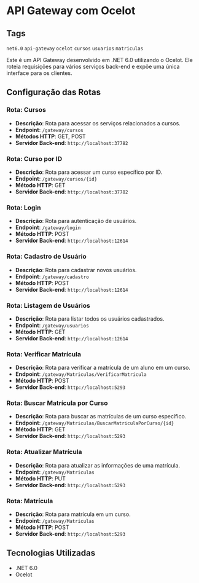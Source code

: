 # API Gateway com Ocelot

## Tags
`net6.0` `api-gateway` `ocelot` `cursos` `usuarios` `matriculas`

Este é um API Gateway desenvolvido em .NET 6.0 utilizando o Ocelot. Ele roteia requisições para vários serviços back-end e expõe uma única interface para os clientes.

## Configuração das Rotas

### Rota: Cursos
- **Descrição**: Rota para acessar os serviços relacionados a cursos.
- **Endpoint**: `/gateway/cursos`
- **Métodos HTTP**: GET, POST
- **Servidor Back-end**: `http://localhost:37782`

### Rota: Curso por ID
- **Descrição**: Rota para acessar um curso específico por ID.
- **Endpoint**: `/gateway/cursos/{id}`
- **Método HTTP**: GET
- **Servidor Back-end**: `http://localhost:37782`

### Rota: Login
- **Descrição**: Rota para autenticação de usuários.
- **Endpoint**: `/gateway/login`
- **Método HTTP**: POST
- **Servidor Back-end**: `http://localhost:12614`

### Rota: Cadastro de Usuário
- **Descrição**: Rota para cadastrar novos usuários.
- **Endpoint**: `/gateway/cadastro`
- **Método HTTP**: POST
- **Servidor Back-end**: `http://localhost:12614`

### Rota: Listagem de Usuários
- **Descrição**: Rota para listar todos os usuários cadastrados.
- **Endpoint**: `/gateway/usuarios`
- **Método HTTP**: GET
- **Servidor Back-end**: `http://localhost:12614`

### Rota: Verificar Matrícula
- **Descrição**: Rota para verificar a matrícula de um aluno em um curso.
- **Endpoint**: `/gateway/Matriculas/VerificarMatricula`
- **Método HTTP**: POST
- **Servidor Back-end**: `http://localhost:5293`

### Rota: Buscar Matrícula por Curso
- **Descrição**: Rota para buscar as matrículas de um curso específico.
- **Endpoint**: `/gateway/Matriculas/BuscarMatriculaPorCurso/{id}`
- **Método HTTP**: GET
- **Servidor Back-end**: `http://localhost:5293`

### Rota: Atualizar Matrícula
- **Descrição**: Rota para atualizar as informações de uma matrícula.
- **Endpoint**: `/gateway/Matriculas`
- **Método HTTP**: PUT
- **Servidor Back-end**: `http://localhost:5293`

### Rota: Matrícula
- **Descrição**: Rota para matrícula em um curso.
- **Endpoint**: `/gateway/Matriculas`
- **Método HTTP**: POST
- **Servidor Back-end**: `http://localhost:5293`

## Tecnologias Utilizadas

- .NET 6.0
- Ocelot
